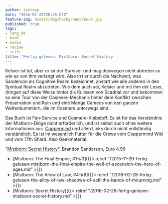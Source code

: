 ```yaml
---
author: isotopp
date: "2016-02-28T20:45:07Z"
feature-img: assets/img/background/book.jpg
published: true
tags:
- lang_de
- book
- media
- review
- scifi
title: 'Fertig gelesen: Mistborn: Secret History'
---
```

Kelsier ist tot, aber er ist der Survivor und mag deswegen nicht abtreten so wie es von ihm verlangt wird. Also irrt er durch die Nachwelt, was Sanderson als Cognitive Realm bezeichnet, anstatt wie alle anderen in den Spiritual Realm abzutreten. Wie dem auch sei, Kelsier und mit ihm der Leser, dringen auf diese Weise hinter die Kulissen von Scadrial vor und bekommen so eine Tour von der Cosmere-Mechanik hinter dem Konflikt zwischen Preservation und Ruin und eine Menge Cameos von den ganzen Weltenbummlern, die im Cosmere unterwegs sind.

Das Buch ist Fan-Service und Cosmere-Klebstoff. Es ist für das Verständnis der Mistborn-Dinge nicht erforderlich, und ist selbst auch ohne weitere Informationen aus 
[Coppermind](http://coppermind.net/wiki/Mistborn:_Secret_History) und allen Links durch nicht vollständig verständlich. Es ist im wesentlich Futter für die Crews vom Coppermind Wiki und vom 17th Shard. Also Geekmaterial.

"[Mistborn: Secret History](http://www.amazon.de/dp/B01B0NS93U)", Brandon Sanderson, Euro 4.99

- [Mistborn: The Final Empire, #1-#3]({{< relref "/2015-11-29-fertig-gelesen-mistborn-the-final-empire-the-well-of-ascension-the-hero-of-ages.md" >}})
- [Mistborn: The Allow of Law, #4-#6]({{< relref "/2016-02-28-fertig-gelesen-the-alloy-of-law-shadows-of-self-the-bands-of-mourning.md" >}})
- [Mistborn: Secret History]({{< relref "/2016-02-28-fertig-gelesen-mistborn-secret-history.md" >}})
